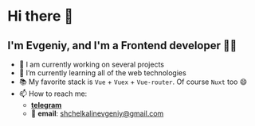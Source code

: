 # Hi there 👋
## I'm Evgeniy, and I'm a Frontend developer 👨‍💻

- 🔭 I am currently working on several projects
- 🌱 I’m currently learning all of the web technologies
- 📚 My favorite stack is `Vue` + `Vuex` + `Vue-router`. Of course `Nuxt` too 😄
- 📫 How to reach me:
  - <b>[telegram](https://t.me/evgenGusev)</b>
  - 📧 <b>email</b>: shchelkalinevgeniy@gmail.com
